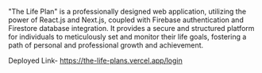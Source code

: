 "The Life Plan" is a professionally designed web application, utilizing the power of React.js and Next.js, coupled with Firebase authentication and Firestore database integration. It provides a secure and structured platform for individuals to meticulously set and monitor their life goals, fostering a path of personal and professional growth and achievement.

Deployed Link- https://the-life-plans.vercel.app/login
